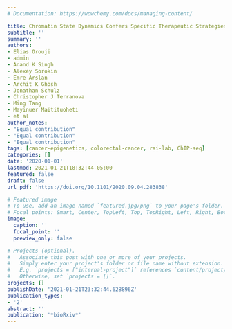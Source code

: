 ```yaml
---
# Documentation: https://wowchemy.com/docs/managing-content/

title: Chromatin State Dynamics Confers Specific Therapeutic Strategies in Enhancer Subtypes of Colorectal Cancer
subtitle: ''
summary: ''
authors:
- Elias Orouji
- admin
- Anand K Singh
- Alexey Sorokin
- Emre Arslan
- Archit K Ghosh
- Jonathan Schulz
- Christopher J Terranova
- Ming Tang
- Mayinuer Maitituoheti
- et al
author_notes:
- "Equal contribution"
- "Equal contribution"
- "Equal contribution"
tags: [cancer-epigenetics, colorectal-cancer, rai-lab, ChIP-seq]
categories: []
date: '2020-01-01'
lastmod: 2021-01-21T18:32:44-05:00
featured: false
draft: false
url_pdf: 'https://doi.org/10.1101/2020.09.04.283838'

# Featured image
# To use, add an image named `featured.jpg/png` to your page's folder.
# Focal points: Smart, Center, TopLeft, Top, TopRight, Left, Right, BottomLeft, Bottom, BottomRight.
image:
  caption: ''
  focal_point: ''
  preview_only: false

# Projects (optional).
#   Associate this post with one or more of your projects.
#   Simply enter your project's folder or file name without extension.
#   E.g. `projects = ["internal-project"]` references `content/project/deep-learning/index.md`.
#   Otherwise, set `projects = []`.
projects: []
publishDate: '2021-01-21T23:32:44.628896Z'
publication_types:
- '2'
abstract: ''
publication: '*bioRxiv*'
---
```

